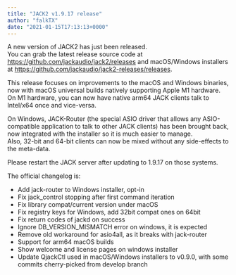 ```yaml
---
title: "JACK2 v1.9.17 release"
author: "falkTX"
date: "2021-01-15T17:13:13+0000"
---
```

A new version of JACK2 has just been released.<br/>
You can grab the latest release source code at
<https://github.com/jackaudio/jack2/releases> and macOS/Windows installers at
<https://github.com/jackaudio/jack2-releases/releases>.

This release focuses on improvements to the macOS and Windows binaries, now with macOS universal builds natively supporting Apple M1 hardware.<br/>
On M1 hardware, you can now have native arm64 JACK clients talk to Intel/x64 once and vice-versa.

On Windows, JACK-Router (the special ASIO driver that allows any ASIO-compatible application to talk to other JACK clients)
has been brought back, now integrated with the installer so it is much easier to manage.<br/>
Also, 32-bit and 64-bit clients can now be mixed without any side-effects to the meta-data.

Please restart the JACK server after updating to 1.9.17 on those systems.

The official changelog is:
* Add jack-router to Windows installer, opt-in
* Fix jack_control stopping after first command iteration
* Fix library compat/current version under macOS
* Fix registry keys for Windows, add 32bit compat ones on 64bit
* Fix return codes of jackd on success
* Ignore DB_VERSION_MISMATCH error on windows, it is expected
* Remove old workaround for asio4all, as it breaks with jack-router
* Support for arm64 macOS builds
* Show welcome and license pages on windows installer
* Update QjackCtl used in macOS/Windows installers to v0.9.0, with some commits cherry-picked from develop branch
